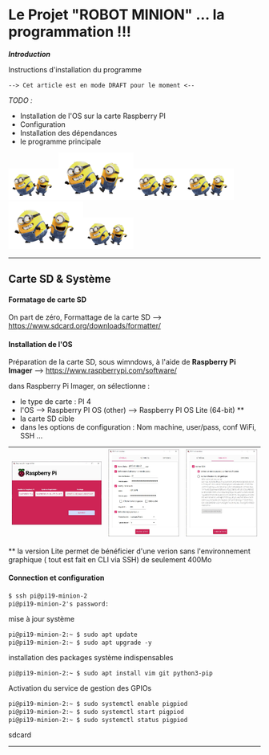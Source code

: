 # Le Projet "ROBOT MINION" ... la programmation !!!

***Introduction***

Instructions d'installation du programme

    --> Cet article est en mode DRAFT pour le moment <--

*TODO :*
- Installation de l'OS sur la carte Raspberry PI
- Configuration
- Installation des dépendances
- le programme principale



<img src="img/minion.gif" width=100px /><img src="img/minion.gif" width=150px /><img src="img/minion.gif" width=100px /><img src="img/minion.gif" width=100px /><img src="img/minion.gif" width=150px /><img src="img/minion.gif" width=100px />

---
## Carte SD & Système


#### Formatage de carte SD

On part de zéro, Formattage de la carte SD --> https://www.sdcard.org/downloads/formatter/


#### Installation de l'OS

Préparation de la carte SD, sous wimndows, à l'aide de **Raspberry Pi Imager** --> https://www.raspberrypi.com/software/

dans Raspberry Pi Imager, on sélectionne :
- le type de carte : PI 4
- l'OS  --> Raspberry PI OS (other) -->  Raspberry PI OS Lite (64-bit) **
- la carte SD cible
- dans les options de configuration : Nom machine, user/pass, conf WiFi, SSH ...


| <a href="img/pi_imager.JPG"><img src="img/pi_imager.JPG" width="100%"></a> | <a href="img/pi_imager_os_custom_1.JPG"><img src="img/pi_imager_os_custom_1.JPG" width="100%"></a> | <a href="img/pi_imager_os_custom_2.JPG"><img src="img/pi_imager_os_custom_2.JPG" width="100%"></a> |
|-----|-----|-----|



** la version Lite permet de bénéficier d'une verion sans l'environnement graphique ( tout est fait en CLI via SSH) de seulement 400Mo  

#### Connection et configuration

    $ ssh pi@pi19-minion-2
    pi@pi19-minion-2's password:

mise à jour système

    pi@pi19-minion-2:~ $ sudo apt update    
    pi@pi19-minion-2:~ $ sudo apt upgrade -y

installation des packages système indispensables

    pi@pi19-minion-2:~ $ sudo apt install vim git python3-pip


Activation du service de gestion des GPIOs

    pi@pi19-minion-2:~ $ sudo systemctl enable pigpiod
    pi@pi19-minion-2:~ $ sudo systemctl start pigpiod
    pi@pi19-minion-2:~ $ sudo systemctl status pigpiod

sdcard

















  ---
